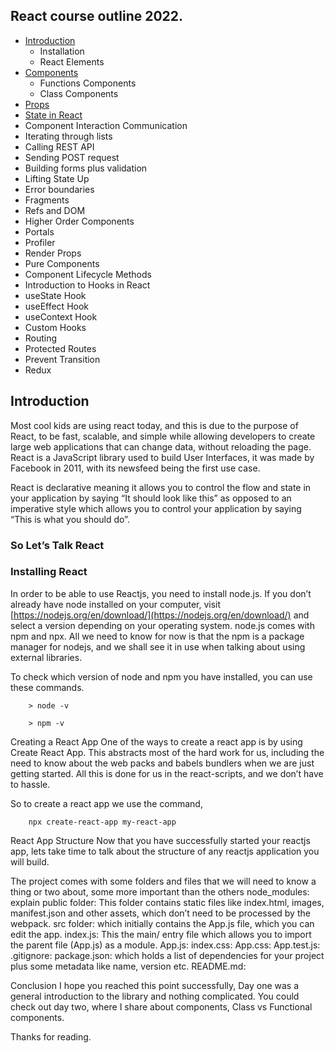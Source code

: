 ## React course outline 2022.

* [Introduction](#introduction)
    * Installation
    * React Elements
* [Components](#components)
    * Functions Components
    * Class Components
* [Props](#props)
* [State in React](#state-in-react)
* Component Interaction Communication
* Iterating through lists
* Calling REST API
* Sending POST request
* Building forms plus validation
* Lifting State Up
* Error boundaries
* Fragments
* Refs and DOM
* Higher Order Components
* Portals
* Profiler
* Render Props
* Pure Components
* Component Lifecycle Methods
* Introduction to Hooks in React
* useState Hook
* useEffect Hook
* useContext Hook
* Custom Hooks
* Routing
* Protected Routes
* Prevent Transition
* Redux


## Introduction

Most cool kids are using react today, and this is due to the purpose of React, to be fast, scalable, and simple while allowing developers to create large web applications that can change data, without reloading the page. React is a JavaScript library used to build User Interfaces, it was made by Facebook in 2011, with its newsfeed being the first use case.

React is declarative meaning it allows you to control the flow and state in your application by saying “It should look like this” as opposed to an imperative style which allows you to control your application by saying “This is what you should do”.

### So Let’s Talk React

### Installing React
In order to be able to use Reactjs, you need to install node.js. If you don’t already have node installed on your computer, visit [https://nodejs.org/en/download/](https://nodejs.org/en/download/) and select a version depending on your operating system.
node.js comes with npm and npx. All we need to know for now is that the npm is a package manager for nodejs, and we shall see it in use when talking about using external libraries.

 To check which version of node and npm you have installed, you can use these commands.
```
	> node -v
```
```
	> npm -v

```

Creating a React App
One of the ways to create a react app is by using Create React App. This abstracts most of the hard work for us, including the need to know about the web packs and babels bundlers when we are just getting started. All this is done for us in the react-scripts, and we don’t have to hassle.

So to create a react app we use the command,
```
	npx create-react-app my-react-app
```

React App Structure
Now that you have successfully started your reactjs app, lets take time to talk about the structure of any reactjs application you will build.

The project comes with some folders and files that we will need to know a thing or two about, some more important than the others
node_modules: explain
public folder: This folder contains static files like index.html, images, manifest.json and other assets, which don’t need to be processed by the webpack.
src folder: which initially contains the App.js file, which you can edit the app.
index.js: This the main/ entry file which allows you to import the parent file (App.js) as a module.
App.js: 
index.css:
App.css:
App.test.js:
.gitignore:
package.json: which holds a list of dependencies for your project plus some metadata like name, version etc.
README.md: 

Conclusion
I hope you reached this point successfully, Day one was a general introduction to the library and nothing complicated. You could check out day two, where I share about components, Class vs Functional components.
 
Thanks for reading.
